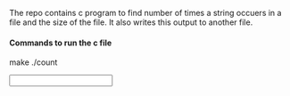 The repo contains c program to find number of times a string occuers in a file and the size of the file. It also writes this output to another file.

#### Commands to run the c file

make
./count <Search string> <input file> <output file>
